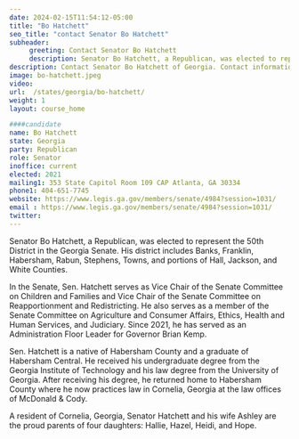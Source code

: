 ```yaml
---
date: 2024-02-15T11:54:12-05:00
title: "Bo Hatchett"
seo_title: "contact Senator Bo Hatchett"
subheader:
     greeting: Contact Senator Bo Hatchett
     description: Senator Bo Hatchett, a Republican, was elected to represent the 50th District in the Georgia Senate. His district includes Banks, Franklin, Habersham, Rabun, Stephens, Towns, and portions of Hall, Jackson, and White Counties.
description: Contact Senator Bo Hatchett of Georgia. Contact information for Bo Hatchett includes email address, phone number, and mailing address.
image: bo-hatchett.jpeg
video:
url:  /states/georgia/bo-hatchett/
weight: 1
layout: course_home

####candidate
name: Bo Hatchett
state: Georgia
party: Republican
role: Senator
inoffice: current
elected: 2021
mailing1: 353 State Capitol Room 109 CAP Atlanta, GA 30334
phone1: 404-651-7745
website: https://www.legis.ga.gov/members/senate/4984?session=1031/
email : https://www.legis.ga.gov/members/senate/4984?session=1031/
twitter:
---
```


Senator Bo Hatchett, a Republican, was elected to represent the 50th District in the Georgia Senate. His district includes Banks, Franklin, Habersham, Rabun, Stephens, Towns, and portions of Hall, Jackson, and White Counties.

In the Senate, Sen. Hatchett serves as Vice Chair of the Senate Committee on Children and Families and Vice Chair of the Senate Committee on Reapportionment and Redistricting. He also serves as a member of the Senate Committee on Agriculture and Consumer Affairs, Ethics, Health and Human Services, and Judiciary. Since 2021, he has served as an Administration Floor Leader for Governor Brian Kemp.

Sen. Hatchett is a native of Habersham County and a graduate of Habersham Central. He received his undergraduate degree from the Georgia Institute of Technology and his law degree from the University of Georgia. After receiving his degree, he returned home to Habersham County where he now practices law in Cornelia, Georgia at the law offices of McDonald & Cody.

A resident of Cornelia, Georgia, Senator Hatchett and his wife Ashley are the proud parents of four daughters: Hallie, Hazel, Heidi, and Hope.
